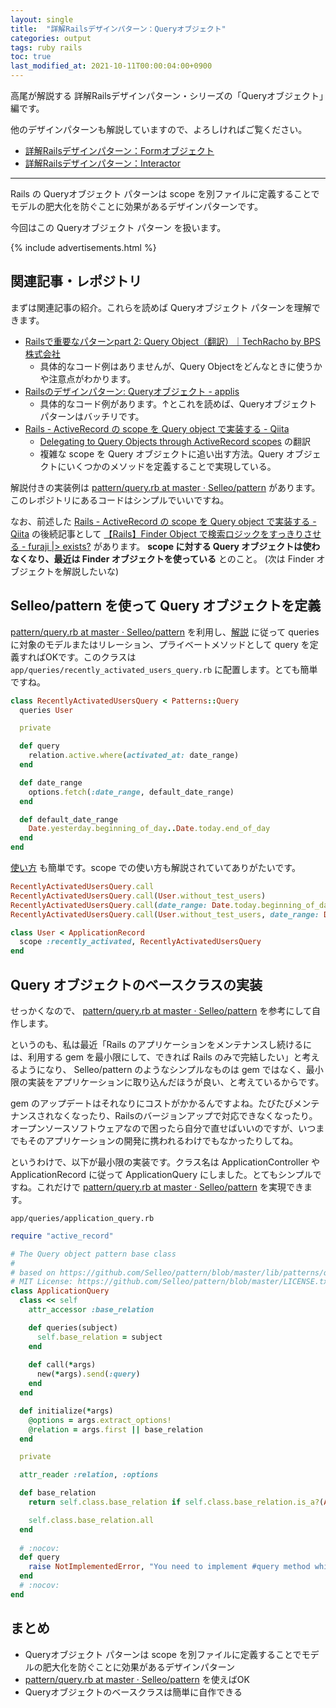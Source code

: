 ```yaml
---
layout: single
title:  "詳解Railsデザインパターン：Queryオブジェクト"
categories: output
tags: ruby rails
toc: true
last_modified_at: 2021-10-11T00:00:04:00+0900
---
```

高尾が解説する 詳解Railsデザインパターン・シリーズの「Queryオブジェクト」編です。

他のデザインパターンも解説していますので、よろしければご覧ください。
- [詳解Railsデザインパターン：Formオブジェクト](/output/form-object/)
- [詳解Railsデザインパターン：Interactor](/output/interactor/)

- - -

Rails の Queryオブジェクト パターンは scope を別ファイルに定義することでモデルの肥大化を防ぐことに効果があるデザインパターンです。

今回はこの Queryオブジェクト パターン を扱います。

{% include advertisements.html %}

## 関連記事・レポジトリ

まずは関連記事の紹介。これらを読めば Queryオブジェクト パターンを理解できます。
- [Railsで重要なパターンpart 2: Query Object（翻訳）｜TechRacho by BPS株式会社](https://techracho.bpsinc.jp/hachi8833/2017_10_25/47287)
  - 具体的なコード例はありませんが、Query Objectをどんなときに使うかや注意点がわかります。
- [Railsのデザインパターン: Queryオブジェクト - applis](https://applis.io/posts/rails-design-pattern-query-objects)
  - 具体的なコード例があります。↑とこれを読めば、Queryオブジェクト パターンはバッチリです。
- [Rails - ActiveRecord の scope を Query object で実装する - Qiita](https://qiita.com/furaji/items/12cef3ec4d092865af88)
  - [Delegating to Query Objects through ActiveRecord scopes](https://craftingruby.com/posts/2015/06/29/query-objects-through-scopes.html) の翻訳
  - 複雑な scope を Query オブジェクトに追い出す方法。Query オブジェクトにいくつかのメソッドを定義することで実現している。

解説付きの実装例は [pattern/query.rb at master · Selleo/pattern](https://github.com/Selleo/pattern/blob/master/lib/patterns/query.rb) があります。このレポジトリにあるコードはシンプルでいいですね。

なお、前述した [Rails - ActiveRecord の scope を Query object で実装する - Qiita](https://qiita.com/furaji/items/12cef3ec4d092865af88) の後続記事として [【Rails】Finder Object で検索ロジックをすっきりさせる - furaji \|> exists?](https://furaji.hatenablog.jp/entry/2020/05/09/043924) があります。 **scope に対する Query オブジェクトは使わなくなり、最近は Finder オブジェクトを使っている** とのこと。 (次は Finder オブジェクトを解説したいな)

## Selleo/pattern を使って Query オブジェクトを定義

[pattern/query.rb at master · Selleo/pattern](https://github.com/Selleo/pattern/blob/master/lib/patterns/query.rb) を利用し、[解説](https://github.com/Selleo/pattern#query) に従って queries に対象のモデルまたはリレーション、プライベートメソッドとして query を定義すればOKです。このクラスは `app/queries/recently_activated_users_query.rb` に配置します。とても簡単ですね。

```ruby
class RecentlyActivatedUsersQuery < Patterns::Query
  queries User

  private

  def query
    relation.active.where(activated_at: date_range)
  end

  def date_range
    options.fetch(:date_range, default_date_range)
  end

  def default_date_range
    Date.yesterday.beginning_of_day..Date.today.end_of_day
  end
end
```

[使い方](https://github.com/Selleo/pattern#usage) も簡単です。scope での使い方も解説されていてありがたいです。

```ruby
RecentlyActivatedUsersQuery.call
RecentlyActivatedUsersQuery.call(User.without_test_users)
RecentlyActivatedUsersQuery.call(date_range: Date.today.beginning_of_day..Date.today.end_of_day)
RecentlyActivatedUsersQuery.call(User.without_test_users, date_range: Date.today.beginning_of_day..Date.today.end_of_day)

class User < ApplicationRecord
  scope :recently_activated, RecentlyActivatedUsersQuery
end
```

## Query オブジェクトのベースクラスの実装

せっかくなので、 [pattern/query.rb at master · Selleo/pattern](https://github.com/Selleo/pattern/blob/master/lib/patterns/query.rb) を参考にして自作します。

というのも、私は最近「Rails のアプリケーションをメンテナンスし続けるには、利用する gem を最小限にして、できれば Rails のみで完結したい」と考えるようになり、 Selleo/pattern のようなシンプルなものは gem ではなく、最小限の実装をアプリケーションに取り込んだほうが良い、と考えているからです。

gem のアップデートはそれなりにコストがかかるんですよね。たびたびメンテナンスされなくなったり、Railsのバージョンアップで対応できなくなったり。オープンソースソフトウェアなので困ったら自分で直せばいいのですが、いつまでもそのアプリケーションの開発に携われるわけでもなかったりしてね。

というわけで、以下が最小限の実装です。クラス名は ApplicationController や ApplicationRecord に従って ApplicationQuery にしました。とてもシンプルですね。これだけで [pattern/query.rb at master · Selleo/pattern](https://github.com/Selleo/pattern/blob/master/lib/patterns/query.rb) を実現できます。

`app/queries/application_query.rb`

```ruby
require "active_record"

# The Query object pattern base class
#
# based on https://github.com/Selleo/pattern/blob/master/lib/patterns/query.rb
# MIT License: https://github.com/Selleo/pattern/blob/master/LICENSE.txt
class ApplicationQuery
  class << self
    attr_accessor :base_relation

    def queries(subject)
      self.base_relation = subject
    end
    
    def call(*args)
      new(*args).send(:query)
    end
  end

  def initialize(*args)
    @options = args.extract_options!
    @relation = args.first || base_relation
  end

  private

  attr_reader :relation, :options

  def base_relation
    return self.class.base_relation if self.class.base_relation.is_a?(ActiveRecord::Relation)

    self.class.base_relation.all
  end
  
  # :nocov:
  def query
    raise NotImplementedError, "You need to implement #query method which returns ActiveRecord::Relation object"
  end
  # :nocov:
end
```

## まとめ

- Queryオブジェクト パターンは scope を別ファイルに定義することでモデルの肥大化を防ぐことに効果があるデザインパターン
- [pattern/query.rb at master · Selleo/pattern](https://github.com/Selleo/pattern/blob/master/lib/patterns/query.rb) を使えばOK
- Queryオブジェクトのベースクラスは簡単に自作できる
